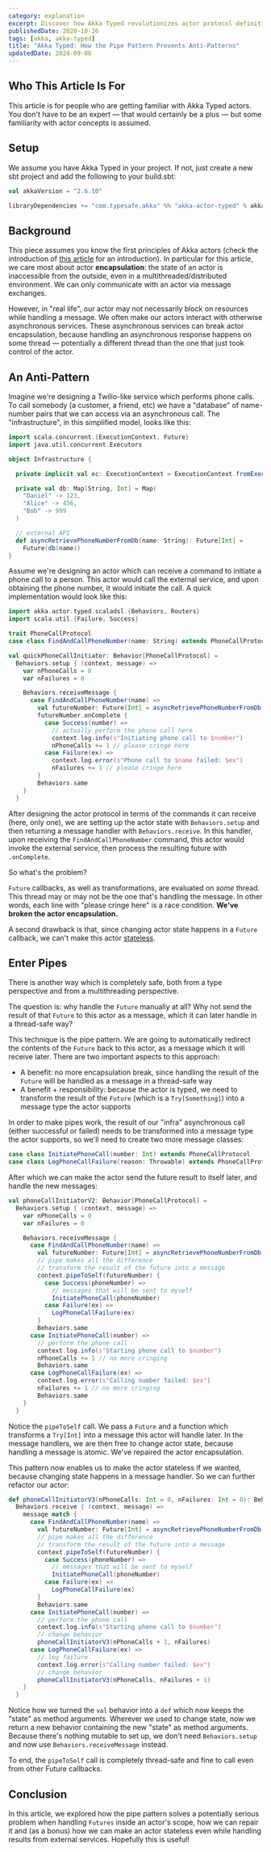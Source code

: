 ```yaml
---
category: explanation
excerpt: Discover how Akka Typed revolutionizes actor protocol definitions and dramatically enhances actor mechanics
publishedDate: 2020-10-26
tags: [akka, akka-typed]
title: "Akka Typed: How the Pipe Pattern Prevents Anti-Patterns"
updatedDate: 2024-09-06
---
```


## Who This Article Is For

This article is for people who are getting familiar with Akka Typed actors. You don't have to be an expert &mdash; that would certainly be a plus &mdash; but some familiarity with actor concepts is assumed.

## Setup

We assume you have Akka Typed in your project. If not, just create a new sbt project and add the following to your build.sbt:

```scala
val akkaVersion = "2.6.10"

libraryDependencies += "com.typesafe.akka" %% "akka-actor-typed" % akkaVersion
```

## Background

This piece assumes you know the first principles of Akka actors (check the introduction of [this article](/articles/akka-typed-actors-stateful-and-stateless) for an introduction). In particular for this article, we care most about actor **encapsulation**: the state of an actor is inaccessible from the outside, even in a multithreaded/distributed environment. We can only communicate with an actor via message exchanges.

However, in "real life", our actor may not necessarily block on resources while handling a message. We often make our actors interact with otherwise asynchronous services. These asynchronous services can break actor encapsulation, because handling an asynchronous response happens on some thread &mdash; potentially a different thread than the one that just took control of the actor.

## An Anti-Pattern

Imagine we're designing a Twilio-like service which performs phone calls. To call somebody (a customer, a friend, etc) we have a "database" of name-number pairs that we can access via an asynchronous call. The "infrastructure", in this simplified model, looks like this:

```scala
import scala.concurrent.{ExecutionContext, Future}
import java.util.concurrent.Executors

object Infrastructure {

  private implicit val ec: ExecutionContext = ExecutionContext.fromExecutorService(Executors.newFixedThreadPool(8))

  private val db: Map[String, Int] = Map(
    "Daniel" -> 123,
    "Alice" -> 456,
    "Bob" -> 999
  )

  // external API
  def asyncRetrievePhoneNumberFromDb(name: String): Future[Int] =
    Future(db(name))
}
```

Assume we're designing an actor which can receive a command to initiate a phone call to a person. This actor would call the external service, and upon obtaining the phone number, it would initiate the call. A quick implementation would look like this:

```scala
import akka.actor.typed.scaladsl.{Behaviors, Routers}
import scala.util.{Failure, Success}

trait PhoneCallProtocol
case class FindAndCallPhoneNumber(name: String) extends PhoneCallProtocol

val quickPhoneCallInitiator: Behavior[PhoneCallProtocol] =
  Behaviors.setup { (context, message) =>
    var nPhoneCalls = 0
    var nFailures = 0

    Behaviors.receiveMessage {
      case FindAndCallPhoneNumber(name) =>
        val futureNumber: Future[Int] = asyncRetrievePhoneNumberFromDb(name)
        futureNumber.onComplete {
          case Success(number) =>
            // actually perform the phone call here
            context.log.info(s"Initiating phone call to $number")
            nPhoneCalls += 1 // please cringe here
          case Failure(ex) =>
            context.log.error(s"Phone call to $name failed: $ex")
            nFailures += 1 // please cringe here
        }
        Behaviors.same
    }
  }
```

After designing the actor protocol in terms of the commands it can receive (here, only one), we are setting up the actor state with `Behaviors.setup` and then returning a message handler with `Behaviors.receive`. In this handler, upon receiving the `FindAndCallPhoneNumber` command, this actor would invoke the external service, then process the resulting future with `.onComplete`.

So what's the problem?

`Future` callbacks, as well as transformations, are evaluated on _some_ thread. This thread may or may not be the one that's handling the message. In other words, each line with "please cringe here" is a race condition. **We've broken the actor encapsulation.**

A second drawback is that, since changing actor state happens in a `Future` callback, we can't make this actor [stateless](/articles/akka-typed-actors-stateful-and-stateless).

## Enter Pipes

There is another way which is completely safe, both from a type perspective and from a multithreading perspective.

The question is: why handle the `Future` manually at all? Why not send the result of that `Future` to this actor as a message, which it can later handle in a thread-safe way?

This technique is the pipe pattern. We are going to automatically redirect the contents of the `Future` back to this actor, as a message which it will receive later. There are two important aspects to this approach:

- A benefit: no more encapsulation break, since handling the result of the `Future` will be handled as a message in a thread-safe way
- A benefit + responsibility: because the actor is typed, we need to transform the result of the `Future` (which is a `Try[Something]`) into a message type the actor supports

In order to make pipes work, the result of our "infra" asynchronous call (either successful or failed) needs to be transformed into a message type the actor supports, so we'll need to create two more message classes:

```scala
case class InitiatePhoneCall(number: Int) extends PhoneCallProtocol
case class LogPhoneCallFailure(reason: Throwable) extends PhoneCallProtocol
```

After which we can make the actor send the future result to itself later, and handle the new messages:

```scala
val phoneCallInitiatorV2: Behavior[PhoneCallProtocol] =
  Behaviors.setup { (context, message) =>
    var nPhoneCalls = 0
    var nFailures = 0

    Behaviors.receiveMessage {
      case FindAndCallPhoneNumber(name) =>
        val futureNumber: Future[Int] = asyncRetrievePhoneNumberFromDb(name)
        // pipe makes all the difference
        // transform the result of the future into a message
        context.pipeToSelf(futureNumber) {
          case Success(phoneNumber) =>
            // messages that will be sent to myself
            InitiatePhoneCall(phoneNumber)
          case Failure(ex) =>
            LogPhoneCallFailure(ex)
        }
        Behaviors.same
      case InitiatePhoneCall(number) =>
        // perform the phone call
        context.log.info(s"Starting phone call to $number")
        nPhoneCalls += 1 // no more cringing
        Behaviors.same
      case LogPhoneCallFailure(ex) =>
        context.log.error(s"Calling number failed: $ex")
        nFailures += 1 // no more cringing
        Behaviors.same
    }
  }
```

Notice the `pipeToSelf` call. We pass a `Future` and a function which transforms a `Try[Int]` into a message this actor will handle later. In the message handlers, we are then free to change actor state, because handling a message is atomic. We've repaired the actor encapsulation.

This pattern now enables us to make the actor stateless if we wanted, because changing state happens in a message handler. So we can further refactor our actor:

```scala
def phoneCallInitiatorV3(nPhoneCalls: Int = 0, nFailures: Int = 0): Behavior[PhoneCallProtocol] =
  Behaviors.receive { (context, message) =>
    message match {
      case FindAndCallPhoneNumber(name) =>
        val futureNumber: Future[Int] = asyncRetrievePhoneNumberFromDb(name)
        // pipe makes all the difference
        // transform the result of the future into a message
        context.pipeToSelf(futureNumber) {
          case Success(phoneNumber) =>
            // messages that will be sent to myself
            InitiatePhoneCall(phoneNumber)
          case Failure(ex) =>
            LogPhoneCallFailure(ex)
        }
        Behaviors.same
      case InitiatePhoneCall(number) =>
        // perform the phone call
        context.log.info(s"Starting phone call to $number")
        // change behavior
        phoneCallInitiatorV3(nPhoneCalls + 1, nFailures)
      case LogPhoneCallFailure(ex) =>
        // log failure
        context.log.error(s"Calling number failed: $ex")
        // change behavior
        phoneCallInitiatorV3(nPhoneCalls, nFailures + 1)
    }
  }
```

Notice how we turned the `val` behavior into a `def` which now keeps the "state" as method arguments. Wherever we used to change state, now we return a new behavior containing the new "state" as method arguments. Because there's nothing mutable to set up, we don't need `Behaviors.setup` and now use `Behaviors.receiveMessage` instead.

To end, the `pipeToSelf` call is completely thread-safe and fine to call even from other Future callbacks.

## Conclusion

In this article, we explored how the pipe pattern solves a potentially serious problem when handling `Futures` inside an actor's scope, how we can repair it and (as a bonus) how we can make an actor stateless even while handling results from external services. Hopefully this is useful!
